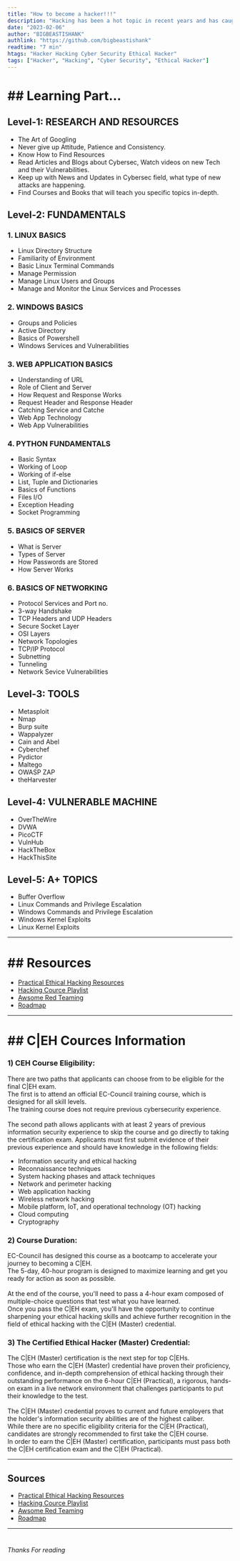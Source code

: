 ```yaml
---
title: "How to become a hacker!!!"
description: "Hacking has been a hot topic in recent years and has caught the attention of many aspiring tech enthusiasts. Hacking requires a combination of technical skills and a deep understanding of computer systems and networks. Whether you want to become a professional ethical hacker or just want to expand your knowledge, this blog will provide you with a roadmap to help you achieve your goals. So, let's dive into the exciting world of hacking and learn how to become a successful hacker."
date: "2023-02-06"
author: "BIGBEASTISHANK"
authlink: "https://github.com/bigbeastishank"
readtime: "7 min"
htags: "Hacker Hacking Cyber Security Ethical Hacker"
tags: ["Hacker", "Hacking", "Cyber Security", "Ethical Hacker"]
---
```


# ## Learning Part...

## Level-1: RESEARCH AND RESOURCES

- The Art of Googling
- Never give up Attitude, Patience and Consistency.
- Know How to Find Resources
- Read Articles and Blogs about Cybersec, Watch videos on new Tech and their Vulnerabilities.
- Keep up with News and Updates in Cybersec field, what type of new attacks are happening.
- Find Courses and Books that will teach you specific topics in-depth.

## Level-2: FUNDAMENTALS

### 1. LINUX BASICS

- Linux Directory Structure
- Familiarity of Environment
- Basic Linux Terminal Commands
- Manage Permission
- Manage Linux Users and Groups
- Manage and Monitor the Linux Services and Processes

### 2. WINDOWS BASICS

- Groups and Policies
- Active Directory
- Basics of Powershell
- Windows Services and Vulnerabilities

### 3. WEB APPLICATION BASICS

- Understanding of URL
- Role of Client and Server
- How Request and Response Works
- Request Header and Response Header
- Catching Service and Catche
- Web App Technology
- Web App Vulnerabilities

### 4. PYTHON FUNDAMENTALS

- Basic Syntax
- Working of Loop
- Working of if-else
- List, Tuple and Dictionaries
- Basics of Functions
- Files I/O
- Exception Heading
- Socket Programming

### 5. BASICS OF SERVER

- What is Server
- Types of Server
- How Passwords are Stored
- How Server Works

### 6. BASICS OF NETWORKING

- Protocol Services and Port no.
- 3-way Handshake
- TCP Headers and UDP Headers
- Secure Socket Layer
- OSI Layers
- Network Topologies
- TCP/IP Protocol
- Subnetting
- Tunneling
- Network Sevice Vulnerabilities

## Level-3: TOOLS

- Metasploit
- Nmap
- Burp suite
- Wappalyzer
- Cain and Abel
- Cyberchef
- Pydictor
- Maltego
- OWASP ZAP
- theHarvester

## Level-4: VULNERABLE MACHINE

- OverTheWire
- DVWA
- PicoCTF
- VulnHub
- HackTheBox
- HackThisSite

## Level-5: A+ TOPICS

- Buffer Overflow
- Linux Commands and Privilege Escalation
- Windows Commands and Privilege Escalation
- Windows Kernel Exploits
- Linux Kernel Exploits

---

# ## Resources

- [Practical Ethical Hacking Resources](https://github.com/TCM-Course-Resources/Practical-Ethical-Hacking-Resources)
- [Hacking Cource Playlist](https://www.youtube.com/playlist?list=PLLKT__MCUeixqHJ1TRqrHsEd6_EdEvo47)
- [Awsome Red Teaming](https://github.com/yeyintminthuhtut/Awesome-Red-Teaming)
- [Roadmap](https://youtu.be/u4VWQZ8KLmI?t=504)

---

# ## C|EH Cources Information

### 1) CEH Course Eligibility:

There are two paths that applicants can choose from to be eligible for the final C|EH exam.
\
The first is to attend an official EC-Council training course, which is designed for all skill levels.
\
The training course does not require previous cybersecurity experience.
\
\
The second path allows applicants with at least 2 years of previous information security experience to skip
the course and go directly to taking the certification exam. Applicants must first submit evidence of their previous
experience and should have knowledge in the following fields:

* Information security and ethical hacking
* Reconnaissance techniques
* System hacking phases and attack techniques
* Network and perimeter hacking
* Web application hacking
* Wireless network hacking
* Mobile platform, IoT, and operational technology (OT) hacking
* Cloud computing
* Cryptography

### 2) Course Duration:
EC-Council has designed this course as a bootcamp to accelerate your journey to becoming a C|EH.
\
The 5-day, 40-hour program is designed to maximize learning and get you ready for action as soon as possible.
\
\
At the end of the course, you'll need to pass a 4-hour exam composed of multiple-choice questions that test what you have learned.
\
Once you pass the C|EH exam, you'll have the opportunity to continue sharpening your ethical hacking skills and achieve further recognition
in the field of ethical hacking with the C|EH (Master) credential.

### 3) The Certified Ethical Hacker (Master) Credential:
The C|EH (Master) certification is the next step for top C|EHs.
\
Those who earn the C|EH (Master) credential have proven their proficiency, confidence, and in-depth comprehension
of ethical hacking through their outstanding performance on the 6-hour C|EH (Practical), a rigorous, hands-on exam in a
live network environment that challenges participants to put their knowledge to the test.
\
\
The C|EH (Master) credential proves to current and future employers that the holder's information security abilities are of the highest caliber.
\
While there are no specific eligibility criteria for the C|EH (Practical), candidates are strongly recommended to first take the C|EH course.
\
In order to earn the C|EH (Master) certification, participants must pass both the C|EH certification exam and the C|EH (Practical).

---

## Sources
- [Practical Ethical Hacking Resources](https://github.com/TCM-Course-Resources/Practical-Ethical-Hacking-Resources)
- [Hacking Cource Playlist](https://www.youtube.com/playlist?list=PLLKT__MCUeixqHJ1TRqrHsEd6_EdEvo47)
- [Awsome Red Teaming](https://github.com/yeyintminthuhtut/Awesome-Red-Teaming)
- [Roadmap](https://youtu.be/u4VWQZ8KLmI?t=504)

---

#

##

###

####

#####

###### Thanks For reading